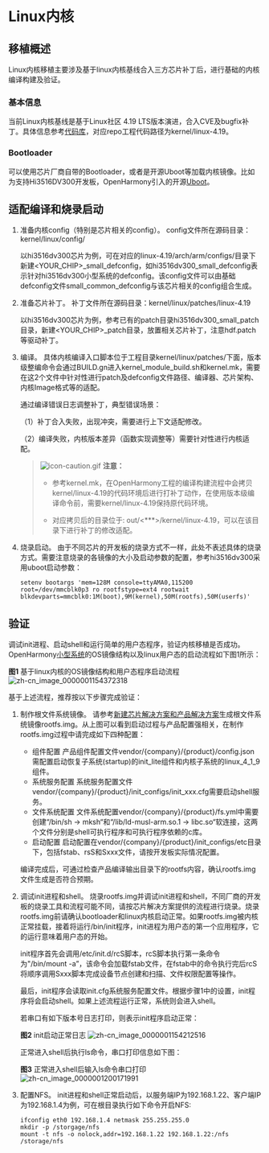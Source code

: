# Linux内核


## 移植概述

Linux内核移植主要涉及基于linux内核基线合入三方芯片补丁后，进行基础的内核编译构建及验证。


### 基本信息

当前Linux内核基线是基于Linux社区 4.19 LTS版本演进，合入CVE及bugfix补丁。具体信息参考[代码库](https://gitee.com/openharmony/kernel_linux)，对应repo工程代码路径为kernel/linux-4.19。


### Bootloader

可以使用芯片厂商自带的Bootloader，或者是开源Uboot等加载内核镜像。比如为支持Hi3516DV300开发板，OpenHarmony引入的开源[Uboot](https://gitee.com/openharmony/device_hisilicon_third_party_uboot)。


## 适配编译和烧录启动

1. 准备内核config（特别是芯片相关的config）。
   config文件所在源码目录：kernel/linux/config/

   以hi3516dv300芯片为例，可在对应的linux-4.19/arch/arm/configs/目录下新建&lt;YOUR_CHIP&gt;_small_defconfig，如hi3516dv300_small_defconfig表示针对hi3516dv300小型系统的defconfig。该config文件可以由基础defconfig文件small_common_defconfig与该芯片相关的config组合生成。

2. 准备芯片补丁。
   补丁文件所在源码目录：kernel/linux/patches/linux-4.19

   以hi3516dv300芯片为例，参考已有的patch目录hi3516dv300_small_patch目录，新建&lt;YOUR_CHIP&gt;_patch目录，放置相关芯片补丁，注意hdf.patch等驱动补丁。

3. 编译。
   具体内核编译入口脚本位于工程目录kernel/linux/patches/下面，版本级整编命令会通过BUILD.gn进入kernel_module_build.sh和kernel.mk，需要在这2个文件中针对性进行patch及defconfig文件路径、编译器、芯片架构、内核Image格式等的适配。

   通过编译错误日志调整补丁，典型错误场景：

   （1）补丁合入失败，出现冲突，需要进行上下文适配修改。

   （2）编译失败，内核版本差异（函数实现调整等）需要针对性进行内核适配。

   > ![icon-caution.gif](public_sys-resources/icon-caution.gif) **注意：**
   > - 参考kernel.mk，在OpenHarmony工程的编译构建流程中会拷贝kernel/linux-4.19的代码环境后进行打补丁动作，在使用版本级编译命令前，需要kernel/linux-4.19保持原代码环境。
   > 
   > - 对应拷贝后的目录位于: out/&lt;\*\*\*&gt;/kernel/linux-4.19，可以在该目录下进行补丁的修改适配。

4. 烧录启动。
   由于不同芯片的开发板的烧录方式不一样，此处不表述具体的烧录方式。需要注意烧录的各镜像的大小及启动参数的配置，参考hi3516dv300采用uboot启动参数：

     
   ```
   setenv bootargs 'mem=128M console=ttyAMA0,115200 root=/dev/mmcblk0p3 ro rootfstype=ext4 rootwait blkdevparts=mmcblk0:1M(boot),9M(kernel),50M(rootfs),50M(userfs)'
   ```


## 验证

调试init进程、启动shell和运行简单的用户态程序，验证内核移植是否成功。OpenHarmony[小型系统](../quick-start/quickstart-lite-overview.md)的OS镜像结构以及linux用户态的启动流程如下图1所示：

  **图1** 基于linux内核的OS镜像结构和用户态程序启动流程
  ![zh-cn_image_0000001154372318](figures/zh-cn_image_0000001154372318.png)

基于上述流程，推荐按以下步骤完成验证：

1. 制作根文件系统镜像。
   请参考[新建芯片解决方案和产品解决方案](../subsystems/subsys-build-all.md)生成根文件系统镜像rootfs.img。从上图可以看到启动过程与产品配置强相关，在制作rootfs.img过程中请完成如下四种配置：

   - 组件配置
      产品组件配置文件vendor/{company}/{product}/config.json需配置启动恢复子系统(startup)的init_lite组件和内核子系统的linux_4_1_9组件。
   - 系统服务配置
      系统服务配置文件vendor/{company}/{product}/init_configs/init_xxx.cfg需要启动shell服务。
   - 文件系统配置
      文件系统配置vendor/{company}/{product}/fs.yml中需要创建“/bin/sh -&gt; mksh“和“/lib/ld-musl-arm.so.1 -&gt; libc.so“软连接，这两个文件分别是shell可执行程序和可执行程序依赖的c库。
   - 启动配置
      启动配置在vendor/{company}/{product}/init_configs/etc目录下，包括fstab、rsS和Sxxx文件，请按开发板实际情况配置。

   编译完成后，可通过检查产品编译输出目录下的rootfs内容，确认rootfs.img文件生成是否符合预期。

2. 调试init进程和shell。
   烧录rootfs.img并调试init进程和shell，不同厂商的开发板的烧录工具和流程可能不同，请按芯片解决方案提供的流程进行烧录。烧录rootfs.img前请确认bootloader和linux内核启动正常。如果rootfs.img被内核正常挂载，接着将运行/bin/init程序，init进程为用户态的第一个应用程序，它的运行意味着用户态的开始。

   init程序首先会调用/etc/init.d/rcS脚本，rcS脚本执行第一条命令为"/bin/mount -a”，该命令会加载fstab文件，在fstab中的命令执行完后rcS将顺序调用Sxxx脚本完成设备节点创建和扫描、文件权限配置等操作。

   最后，init程序会读取init.cfg系统服务配置文件。根据步骤1中的设置，init程序将会启动shell。如果上述流程运行正常，系统则会进入shell。

   若串口有如下版本号日志打印，则表示init程序启动正常：

     **图2** init启动正常日志
     ![zh-cn_image_0000001154212516](figures/zh-cn_image_0000001154212516.png)

   正常进入shell后执行ls命令，串口打印信息如下图：

     **图3** 正常进入shell后输入ls命令串口打印
     ![zh-cn_image_0000001200171991](figures/zh-cn_image_0000001200171991.png)

3. 配置NFS。
     init进程和shell正常启动后，以服务端IP为192.168.1.22、客户端IP为192.168.1.4为例，可在根目录执行如下命令开启NFS:
     
   ```
   ifconfig eth0 192.168.1.4 netmask 255.255.255.0
   mkdir -p /storgage/nfs
   mount -t nfs -o nolock,addr=192.168.1.22 192.168.1.22:/nfs /storage/nfs
   ```
